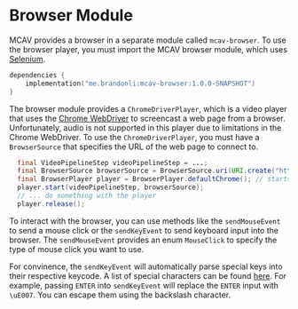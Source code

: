 # Browser Module

MCAV provides a browser in a separate module called `mcav-browser`. To use the browser player, you must import the MCAV
browser module, which uses [Selenium](https://www.selenium.dev/).

```kotlin
dependencies {
    implementation("me.brandonli:mcav-browser:1.0.0-SNAPSHOT")
}
```

The browser module provides a `ChromeDriverPlayer`, which is a video player that uses
the [Chrome WebDriver](https://developer.chrome.com/docs/chromedriver) to
screencast a web page from a browser. Unfortunately, audio is not supported in this player due to limitations in the
Chrome WebDriver. To use the `ChromeDriverPlayer`, you must have a `BrowserSource` that specifies the URL of the web
page to connect to.

```java
  final VideoPipelineStep videoPipelineStep = ...;
  final BrowserSource browserSource = BrowserSource.uri(URI.create("https://www.google.com"), 100, 1920, 1080, 1);
  final BrowserPlayer player = BrowserPlayer.defaultChrome(); // starts Chrome WebDriver with default arguments
  player.start(videoPipelineStep, browserSource);
  // ... do something with the player
  player.release();
```

To interact with the browser, you can use methods like the `sendMouseEvent` to send a mouse click or the `sendKeyEvent`
to send keyboard input into the browser. The `sendMouseEvent` provides an enum `MouseClick` to specify the type of mouse
click you want to use.

For convinence, the `sendKeyEvent` will automatically parse special keys into their respective keycode. A list of
special characters can be found [here](https://www.selenium.dev/selenium/docs/api/java/org/openqa/selenium/Keys.html).
For example, passing `ENTER` into `sendKeyEvent` will replace the `ENTER` input with `\uE007`. You can escape them using
the backslash character.